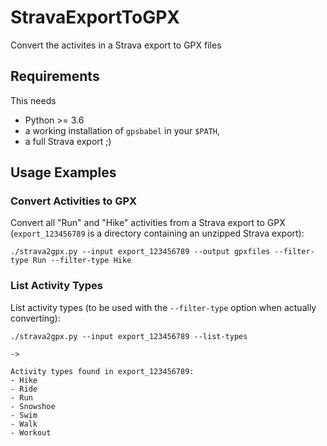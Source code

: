 # StravaExportToGPX
Convert the activites in a Strava export to GPX files


## Requirements

This needs

- Python >= 3.6
- a working installation of `gpsbabel` in your `$PATH`,
- a full Strava export ;)


## Usage Examples

### Convert Activities to GPX

Convert all "Run" and "Hike" activities from a Strava export to GPX (`export_123456789` is a directory containing an unzipped Strava export):

```
./strava2gpx.py --input export_123456789 --output gpxfiles --filter-type Run --filter-type Hike
```

### List Activity Types

List activity types (to be used with the `--filter-type` option when actually converting):

```
./strava2gpx.py --input export_123456789 --list-types

->

Activity types found in export_123456789:
- Hike
- Ride
- Run
- Snowshoe
- Swim
- Walk
- Workout

```
